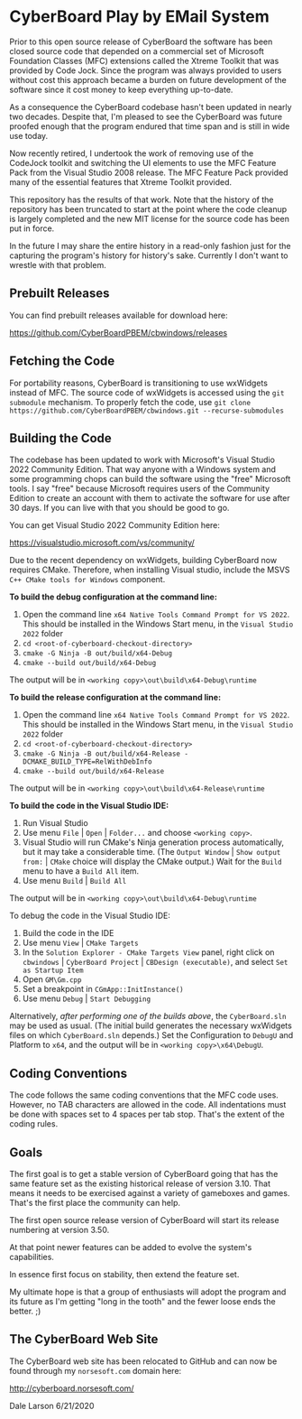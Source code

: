 CyberBoard Play by EMail System
===============================

Prior to this open source release of CyberBoard the software has been closed source
code that depended on a commercial set of Microsoft Foundation Classes (MFC) extensions 
called the Xtreme Toolkit that was provided by Code Jock. Since the program was always 
provided to users without cost this approach became a burden on future development 
of the software since it cost money to keep everything up-to-date.

As a consequence the CyberBoard codebase hasn't been updated in nearly two decades. 
Despite that, I'm pleased to see the CyberBoard was future proofed enough that 
the program endured that time span and is still in wide use today.

Now recently retired, I undertook the work of removing use of the CodeJock toolkit 
and switching the UI elements to use the MFC Feature Pack from the Visual Studio 
2008 release. The MFC Feature Pack provided many of the essential features that 
Xtreme Toolkit provided.

This repository has the results of that work. Note that the history of the repository
has been truncated to start at the point where the code cleanup is largely completed
and the new MIT license for the source code has been put in force.

In the future I may share the entire history in a read-only fashion just for the
capturing the program's history for history's sake. Currently I don't want to wrestle 
with that problem.

Prebuilt Releases
-----------------

You can find prebuilt releases available for download here:

https://github.com/CyberBoardPBEM/cbwindows/releases

Fetching the Code
-----------------

For portability reasons, CyberBoard is transitioning to use wxWidgets instead
of MFC.  The source code of wxWidgets is accessed using the `git submodule`
mechanism.  To properly fetch the code, use
`git clone https://github.com/CyberBoardPBEM/cbwindows.git --recurse-submodules`

Building the Code
-----------------

The codebase has been updated to work with Microsoft's Visual Studio 2022 Community
Edition. That way anyone with a Windows system and some programming chops can
build the software using the "free" Microsoft tools. I say "free" because Microsoft requires
users of the Community Edition to create an account with them to activate the software
for use after 30 days. If you can live with that you should be good to go.

You can get Visual Studio 2022 Community Edition here:

https://visualstudio.microsoft.com/vs/community/

Due to the recent dependency on wxWidgets, building CyberBoard now requires
CMake.  Therefore, when installing Visual studio, include the MSVS `C++ CMake
tools for Windows` component.

**To build the debug configuration at the command line:**
1. Open the command line `x64 Native Tools Command Prompt for VS 2022`.  This
should be installed in the Windows Start menu, in the `Visual Studio 2022`
folder
2. `cd <root-of-cyberboard-checkout-directory>`
3. `cmake -G Ninja -B out/build/x64-Debug`
4. `cmake --build out/build/x64-Debug`

The output will be in `<working copy>\out\build\x64-Debug\runtime`

**To build the release configuration at the command line:**
1. Open the command line `x64 Native Tools Command Prompt for VS 2022`.  This
should be installed in the Windows Start menu, in the `Visual Studio 2022`
folder
2. `cd <root-of-cyberboard-checkout-directory>`
3. `cmake -G Ninja -B out/build/x64-Release -DCMAKE_BUILD_TYPE=RelWithDebInfo`
4. `cmake --build out/build/x64-Release`

The output will be in `<working copy>\out\build\x64-Release\runtime`

**To build the code in the Visual Studio IDE:**
1. Run Visual Studio
2. Use menu `File` | `Open` | `Folder...` and choose `<working copy>`.
3. Visual Studio will run CMake's Ninja generation process automatically, but
it may take a considerable time.  (The
`Output Window` | `Show output from:` | `CMake` choice will display the CMake
output.)  Wait for the `Build` menu to have a `Build All` item.
4. Use menu `Build` | `Build All`

The output will be in `<working copy>\out\build\x64-Debug\runtime`

To debug the code in the Visual Studio IDE:
1. Build the code in the IDE
2. Use menu `View` | `CMake Targets`
3. In the `Solution Explorer - CMake Targets View` panel, right click on
`cbwindows` | `CyberBoard Project` | `CBDesign (executable)`, and select `Set as Startup Item`
4. Open `GM\Gm.cpp`
5. Set a breakpoint in `CGmApp::InitInstance()`
6. Use menu `Debug` | `Start Debugging`

Alternatively, *after performing one of the builds above*, the `CyberBoard.sln`
may be used as usual.  (The initial build generates the necessary
wxWidgets files on which `CyberBoard.sln` depends.)  Set the Configuration to
`DebugU` and Platform to `x64`, and the output will be in
`<working copy>\x64\DebugU`.


Coding Conventions
------------------

The code follows the same coding conventions that the MFC code uses. However, no TAB
characters are allowed in the code. All indentations must be done with spaces set 
to 4 spaces per tab stop. That's the extent of the coding rules.

Goals
-----

The first goal is to get a stable version of CyberBoard going that has the
same feature set as the existing historical release of version 3.10. That means
it needs to be exercised against a variety of gameboxes and games. That's the first
place the community can help.

The first open source release version of CyberBoard will start its release numbering 
at version 3.50.

At that point newer features can be added to evolve the system's capabilities.

In essence first focus on stability, then extend the feature set.

My ultimate hope is that a group of enthusiasts will adopt the program and its
future as I'm getting "long in the tooth" and the fewer loose ends the better. ;)

The CyberBoard Web Site
-----------------------

The CyberBoard web site has been relocated to GitHub and can now be found 
through my `norsesoft.com` domain here:

http://cyberboard.norsesoft.com/

Dale Larson
6/21/2020
